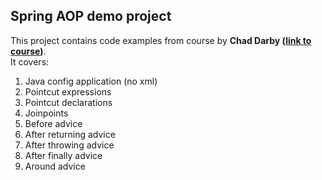 ## Spring AOP demo project ##

This project contains code examples from course by **Chad Darby ([link to course](https://www.udemy.com/spring-hibernate-tutorial))**.   
It covers:
1. Java config application (no xml)
2. Pointcut expressions
3. Pointcut declarations
4. Joinpoints
5. Before advice
6. After returning advice
7. After throwing advice
8. After finally advice
9. Around advice
